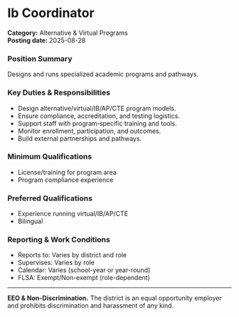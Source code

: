 # Ib Coordinator

**Category:** Alternative & Virtual Programs  
**Posting date:** 2025-08-28

### Position Summary

Designs and runs specialized academic programs and pathways.

### Key Duties & Responsibilities
- Design alternative/virtual/IB/AP/CTE program models.
- Ensure compliance, accreditation, and testing logistics.
- Support staff with program‑specific training and tools.
- Monitor enrollment, participation, and outcomes.
- Build external partnerships and pathways.

### Minimum Qualifications
- License/training for program area
- Program compliance experience

### Preferred Qualifications
- Experience running virtual/IB/AP/CTE
- Bilingual

### Reporting & Work Conditions
- Reports to: Varies by district and role
- Supervises: Varies by role
- Calendar: Varies (school-year or year-round)
- FLSA: Exempt/Non-exempt (role-dependent)

---
**EEO & Non-Discrimination.** The district is an equal opportunity employer and prohibits discrimination and harassment of any kind.
